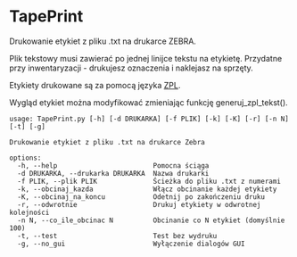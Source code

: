 # TapePrint
Drukowanie etykiet z pliku .txt na drukarce ZEBRA.

Plik tekstowy musi zawierać po jednej linijce tekstu na etykietę. Przydatne przy inwentaryzacji - drukujesz oznaczenia i naklejasz na sprzęty.

Etykiety drukowane są za pomocą języka [ZPL](https://en.wikipedia.org/wiki/Zebra_Programming_Language).

Wygląd etykiet można modyfikować zmieniając funkcję generuj_zpl_tekst().
```
usage: TapePrint.py [-h] [-d DRUKARKA] [-f PLIK] [-k] [-K] [-r] [-n N] [-t] [-g]

Drukowanie etykiet z pliku .txt na drukarce Zebra

options:
  -h, --help                        Pomocna ściąga
  -d DRUKARKA, --drukarka DRUKARKA  Nazwa drukarki
  -f PLIK, --plik PLIK              Ścieżka do pliku .txt z numerami
  -k, --obcinaj_kazda               Włącz obcinanie każdej etykiety
  -K, --obcinaj_na_koncu            Odetnij po zakończeniu druku
  -r, --odwrotnie                   Drukuj etykiety w odwrotnej kolejności
  -n N, --co_ile_obcinac N          Obcinanie co N etykiet (domyślnie 100)
  -t, --test                        Test bez wydruku
  -g, --no_gui                      Wyłączenie dialogów GUI
```
